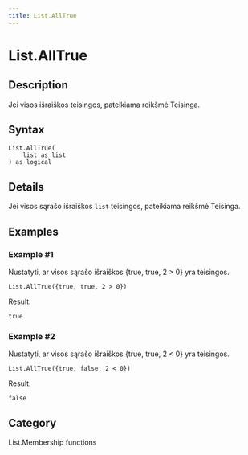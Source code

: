 ```yaml
---
title: List.AllTrue
---
```


# List.AllTrue


## Description

Jei visos išraiškos teisingos, pateikiama reikšmė Teisinga.


## Syntax

```powerquery
List.AllTrue(
    list as list
) as logical
```


## Details

Jei visos sąrašo išraiškos <code>list</code> teisingos, pateikiama reikšmė Teisinga.


## Examples

### Example #1 
Nustatyti, ar visos sąrašo išraiškos \{true, true, 2 &gt; 0} yra teisingos.
```powerquery
List.AllTrue({true, true, 2 > 0})
```

Result: 
```powerquery
true
```


### Example #2 
Nustatyti, ar visos sąrašo išraiškos \{true, true, 2 &lt; 0} yra teisingos.
```powerquery
List.AllTrue({true, false, 2 < 0})
```

Result: 
```powerquery
false
```




## Category
List.Membership functions
